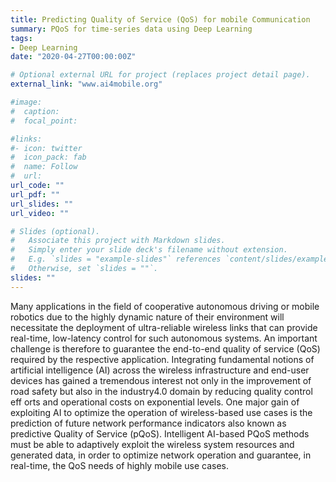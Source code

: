 ```yaml
---
title: Predicting Quality of Service (QoS) for mobile Communication
summary: PQoS for time-series data using Deep Learning 
tags:
- Deep Learning
date: "2020-04-27T00:00:00Z"

# Optional external URL for project (replaces project detail page).
external_link: "www.ai4mobile.org"

#image:
#  caption: 
#  focal_point: 

#links:
#- icon: twitter
#  icon_pack: fab
#  name: Follow
#  url: 
url_code: ""
url_pdf: ""
url_slides: ""
url_video: ""

# Slides (optional).
#   Associate this project with Markdown slides.
#   Simply enter your slide deck's filename without extension.
#   E.g. `slides = "example-slides"` references `content/slides/example-slides.md`.
#   Otherwise, set `slides = ""`.
slides: ""
---
```


Many applications in the field of cooperative autonomous driving or mobile
robotics   due   to   the   highly   dynamic   nature   of   their   environment will
necessitate the deployment of ultra-reliable wireless links that can provide
real-time, low-latency control for such autonomous systems. An important
challenge is therefore to guarantee the end-to-end quality of service (QoS)
required by the respective application. Integrating fundamental notions of
artificial intelligence (AI) across the wireless infrastructure and end-user
devices has gained a tremendous interest not only in the improvement of
road safety but also in the industry4.0 domain by reducing quality control
eff orts   and   operational costs  on  exponential  levels.   One   major   gain  of
exploiting AI to optimize the operation of wireless-based use cases is the
prediction   of   future   network   performance   indicators   also   known   as
predictive Quality of Service (pQoS). Intelligent AI-based PQoS methods
must   be   able   to   adaptively   exploit   the   wireless   system   resources   and
generated data, in order to optimize network operation and guarantee, in
real-time, the QoS needs of highly mobile use cases.


